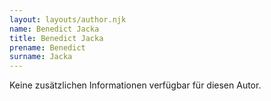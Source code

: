 ```yaml
---
layout: layouts/author.njk
name: Benedict Jacka
title: Benedict Jacka
prename: Benedict
surname: Jacka
---
```

Keine zusätzlichen Informationen verfügbar für diesen Autor.
